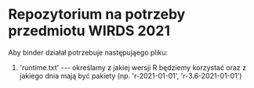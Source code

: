 # Repozytorium na potrzeby przedmiotu WIRDS 2021

Aby binder działał potrzebuje następująego pliku:

1. 'runtime.txt' --- określamy z jakiej wersji R będziemy korzystać oraz z jakiego dnia mają być pakiety (np. 'r-2021-01-01', 'r-3.6-2021-01-01')
